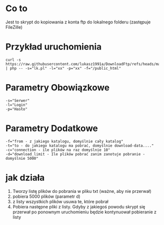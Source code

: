 # Co to 
Jest to skrypt do kopiowania z konta ftp do lokalnego folderu (zastępuje FileZille)

# Przykład uruchomienia
```
curl -s https://raw.githubusercontent.com/lukasz1991a/DownloadFtp/refs/heads/main/DownloadFtp.php | php -- -s="lk.pl" -l="xx" -p="xx" -f="/public_html"
```
# Parametry Obowiązkowe
    -s="Serwer"
    -l="Login"
    -p="Hasło"

# Parametry Dodatkowe
    -f="from - z jakiego katalogu, domyślnie cały katalog"
    -t="to - do jakiego katalogu ma pobrać, domyślnie download-data...."
    -c="connection - ile plików na raz domyślnie 10"
    -d="download_limit - Ile plików pobrać zanim zanotuje pobranie - domyślnie 5000"

# jak działa
1. Tworzy listę plików do pobrania w pliku txt (ważne, aby nie przerwał)
2. pobiera 5000 plików (parametr d)
3. z listy wszystkich plików usuwa te, które pobrał
4. Pobiera następne pliki z listy. Gdyby z jakiegoś powodu skrypt się przerwał po ponownym uruchomieniu będzie kontynuował pobieranie z listy
